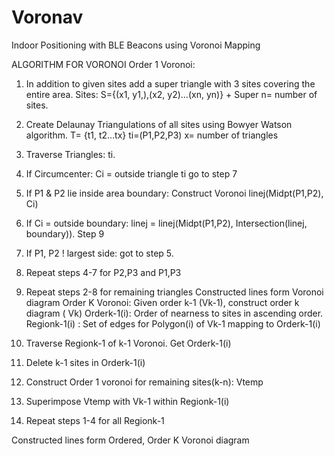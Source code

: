 # Voronav
Indoor Positioning with BLE Beacons using Voronoi Mapping

ALGORITHM FOR VORONOI
Order 1 Voronoi: 
1.	In addition to given sites add a super triangle with 3 sites covering the entire area.
Sites: S={(x1, y1,),(x2, y2)…(xn, yn)} + Super
n= number of sites.
2.	Create Delaunay Triangulations of all sites using Bowyer Watson algorithm.
T= {t1, t2…tx}
ti=(P1,P2,P3)
x= number of triangles
3.	Traverse Triangles: ti. 
4.	If Circumcenter: Ci = outside triangle ti go to step 7
5.	If P1 & P2 lie inside area boundary: Construct Voronoi linej(Midpt(P1,P2), Ci)
6.	If Ci = outside boundary: linej = linej(Midpt(P1,P2), Intersection(linej, boundary)). Step 9
7.	If P1, P2 ! largest side: got to step 5.
8.	Repeat steps 4-7 for P2,P3 and P1,P3
9.	Repeat steps 2-8 for remaining triangles
Constructed lines form Voronoi diagram
Order K Voronoi:
Given order k-1 (Vk-1), construct order k diagram ( Vk)
Orderk-1(i): Order of nearness to sites in ascending order.
Regionk-1(i) : Set of edges for Polygon(i) of Vk-1 mapping to Orderk-1(i)

1.	Traverse Regionk-1 of k-1 Voronoi. Get Orderk-1(i)
2.	Delete k-1 sites in Orderk-1(i)
3.	Construct Order 1 voronoi for remaining sites(k-n): Vtemp
4.	Superimpose Vtemp with Vk-1 within Regionk-1(i)
5.	Repeat steps 1-4 for all Regionk-1

Constructed lines form Ordered, Order K Voronoi diagram
